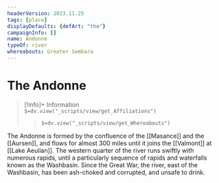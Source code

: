 ```yaml
---
headerVersion: 2023.11.25
tags: [place]
displayDefaults: {defArt: "the"}
campaignInfo: []
name: Andonne
typeOf: river
whereabouts: Greater Sembara
---
```

# The Andonne
>[!info]+ Information  
> `$=dv.view("_scripts/view/get_Affiliations")`  
>> `$=dv.view("_scripts/view/get_Whereabouts")`

The Andonne is formed by the confluence of the [[Masance]] and the [[Aursen]], and flows for almost 300 miles until it joins the [[Valmont]] at [[Lake Aeulian]]. The western quarter of the river runs swiftly with numerous rapids, until a particularly sequence of rapids and waterfalls known as the Washbasin. Since the Great War, the river, east of the Washbasin, has been ash-choked and corrupted, and unsafe to drink. 